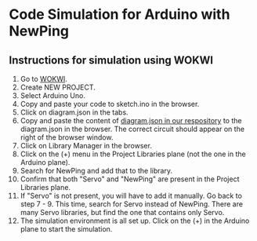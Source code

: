 # Code Simulation for Arduino with NewPing
## Instructions for simulation using WOKWI
1. Go to [WOKWI](https://wokwi.com/dashboard/projects).
2. Create NEW PROJECT.
3. Select Arduino Uno.
4. Copy and paste your code to sketch.ino in the browser.
5. Click on diagram.json in the tabs.
6. Copy and paste the content of [diagram.json in our respository](https://github.com/shihlings/ubc-apsc101/tree/main/simulation_use/diagram.json) to the diagram.json in the browser. The correct circuit should appear on the right of the browser window.
7. Click on Library Manager in the browser.
8. Click on the (+) menu in the Project Libraries plane (not the one in the Arduino plane).
9. Search for NewPing and add that to the library.
10. Confirm that both "Servo" and "NewPing" are present in the Project Libraries plane.
11. If "Servo" is not present, you will have to add it manually. Go back to step 7 - 9. This time, search for Servo instead of NewPing. There are many Servo libraries, but find the one that contains only Servo.
12. The simulation environment is all set up. Click on the (+) in the Arduino plane to start the simulation.
